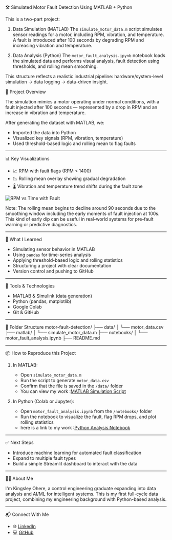 🛠️ Simulated Motor Fault Detection Using MATLAB + Python


This is a two-part project:

1. Data Simulation (MATLAB)
   The `simulate_motor_data.m` script simulates sensor readings for a motor, including RPM, vibration, and temperature. A fault is introduced after 100 seconds by degrading RPM and increasing vibration and temperature.

2. Data Analysis (Python)
   The `motor_fault_analysis.ipynb` notebook loads the simulated data and performs visual analysis, fault detection using thresholds, and rolling mean smoothing.

This structure reflects a realistic industrial pipeline: hardware/system-level simulation → data logging → data-driven insight.



🚀 Project Overview

The simulation mimics a motor operating under normal conditions, with a fault injected after 100 seconds — represented by a drop in RPM and an increase in vibration and temperature.

After generating the dataset with MATLAB, we:
- Imported the data into Python
- Visualized key signals (RPM, vibration, temperature)
- Used threshold-based logic and rolling mean to flag faults

---

📊 Key Visualizations

- 📈 RPM with fault flags (RPM < 1400)
- 📉 Rolling mean overlay showing gradual degradation
- 🌡️ Vibration and temperature trend shifts during the fault zone

![RPM vs Time with Fault](your_image_or_colab_screenshot_link)


Note: The rolling mean begins to decline around 90 seconds due to the smoothing window including the early moments of fault injection at 100s. This kind of early dip can be useful in real-world systems for pre-fault warning or predictive diagnostics.

---

🧠 What I Learned

- Simulating sensor behavior in MATLAB
- Using `pandas` for time-series analysis
- Applying threshold-based logic and rolling statistics
- Structuring a project with clear documentation
- Version control and pushing to GitHub

---

🧰 Tools & Technologies

- MATLAB & Simulink (data generation)
- Python (pandas, matplotlib)
- Google Colab
- Git & GitHub

---

📁 Folder Structure
motor-fault-detection/
├── data/
│ └── motor_data.csv
├── matlab/
│ └── simulate_motor_data.m
├── notebooks/
│ └── motor_fault_analysis.ipynb
├── README.md

---

📦 How to Reproduce this Project

1. In MATLAB:
   - Open `simulate_motor_data.m`
   - Run the script to generate `motor_data.csv`
   - Confirm that the file is saved in the `/data/` folder
   - You can view my work :[MATLAB Simulation Script](./matlab/simulate_motor_data.m)

2. In Python (Colab or Jupyter):
   - Open `motor_fault_analysis.ipynb` from the `/notebooks/` folder
   - Run the notebook to visualize the fault, flag RPM drops, and plot rolling statistics
   - here is a link to my work :[Python Analysis Notebook](./notebooks/motor_fault_analysis.ipynb)

---

✅ Next Steps

- Introduce machine learning for automated fault classification
- Expand to multiple fault types
- Build a simple Streamlit dashboard to interact with the data

---

🙋‍♂️ About Me

I'm Kingsley Ohere, a control engineering graduate expanding into data analysis and AI/ML for intelligent systems. This is my first full-cycle data project, combining my engineering background with Python-based analysis.

---
 📬 Connect With Me

- 🌐 [LinkedIn](https://www.linkedin.com/in/kingsley-ohere-77codax/)
- 💻 [GitHub](https://github.com/Valor77/motor-fault-detection)
